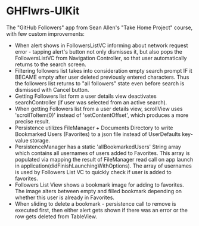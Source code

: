 # GHFlwrs-UIKit

The "GitHub Followers" app from Sean Allen's "Take Home Project" course, with few custom improvements:

- When alert shows in FollowersListVC informing about network request error - tapping alert's button not only dismisses it, but also pops the FollowersListVC from Navigation Controller, so that user automatically returns to the search screen.
- Filtering followers list takes into consideration empty search prompt IF it BECAME empty after user deleted previously entered characters. Thus the followers list returns to "all followers" state even before search is dismissed with Cancel button.
- Getting Followers list form a user details view deactivates searchController (if user was selected from an active search).
- When getting Followers list from a user details view, scrollView uses 'scrollToItem(0)' instead of 'setContentOffset', which produces a more precise result.
- Persistence utilizes FileManager + Documents Directory to write Bookmarked Users (Favorites) to a json file instead of UserDefaults key-value storage.
- PersistenceManager has a static 'allBookmarkedUsers' String array which contains all usernames of users added to Favorites. This array is populated via mapping the result of FileManager read call on app launch in application(didFinishLaunchingWithOptions). The array of usernames is used by Followers List VC to quickly check if user is added to favorites.
- Followers List View shows a bookmark image for adding to favorites. The image alters between empty and filled bookmark depending on whether this user is already in Favorites.
- When sliding to delete a bookmark - persistence call to remove is executed first, then either alert gets shown if there was an error or the row gets deleted from TableView.